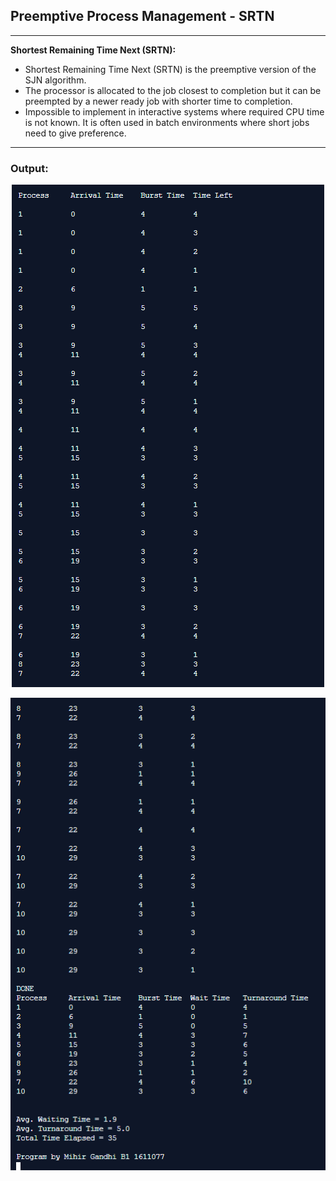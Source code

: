 ## Preemptive Process Management - SRTN

-----------------------------------------
**Shortest Remaining Time Next (SRTN):**

* Shortest Remaining Time Next (SRTN) is the preemptive version of the SJN algorithm. 
* The processor is allocated to the job closest to completion but it can be preempted by a newer ready job with shorter time to completion.
* Impossible to implement in interactive systems where required CPU time is not known. It is often used in batch environments where short jobs need to give preference.

------------------------------------------
### Output:

<p align="center">
    <img src="./output/1.png">
</p>

<p align="center">
    <img src="./output/2.png">
</p>

